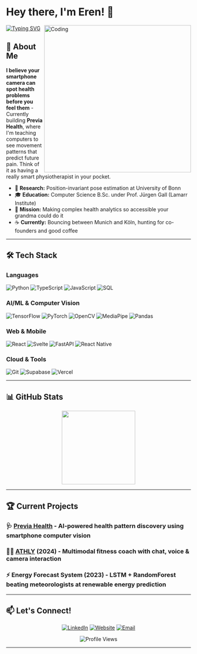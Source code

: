 # Hey there, I'm Eren! 👋

<img align="right" alt="Coding" width="400" src="https://media.giphy.com/media/13FrpeVH09Zrb2/giphy.gif">

[![Typing SVG](https://readme-typing-svg.herokuapp.com?font=Fira+Code&pause=1000&color=2196F3&width=435&lines=AI+Engineer+%26+Technical+Founder;Computer+Vision+Researcher;Building+the+Future+of+Healthcare;Discovering+Hidden+Health+Patterns)](https://git.io/typing-svg)

## 🚀 About Me

**I believe your smartphone camera can spot health problems before you feel them** - Currently building **Previa Health**, where I'm teaching computers to see movement patterns that predict future pain. Think of it as having a really smart physiotherapist in your pocket.

- 🔬 **Research:** Position-invariant pose estimation at University of Bonn
- 🎓 **Education:** Computer Science B.Sc. under Prof. Jürgen Gall (Lamarr Institute) 
- 🎯 **Mission:** Making complex health analytics so accessible your grandma could do it
- ☕ **Currently:** Bouncing between Munich and Köln, hunting for co-founders and good coffee

---

## 🛠️ Tech Stack

### Languages
![Python](https://img.shields.io/badge/Python-3776AB?style=for-the-badge&logo=python&logoColor=white)
![TypeScript](https://img.shields.io/badge/TypeScript-007ACC?style=for-the-badge&logo=typescript&logoColor=white)
![JavaScript](https://img.shields.io/badge/JavaScript-F7DF1E?style=for-the-badge&logo=javascript&logoColor=black)
![SQL](https://img.shields.io/badge/SQL-336791?style=for-the-badge&logo=postgresql&logoColor=white)

### AI/ML & Computer Vision
![TensorFlow](https://img.shields.io/badge/TensorFlow-FF6F00?style=for-the-badge&logo=tensorflow&logoColor=white)
![PyTorch](https://img.shields.io/badge/PyTorch-EE4C2C?style=for-the-badge&logo=pytorch&logoColor=white)
![OpenCV](https://img.shields.io/badge/OpenCV-27338e?style=for-the-badge&logo=OpenCV&logoColor=white)
![MediaPipe](https://img.shields.io/badge/MediaPipe-0097A7?style=for-the-badge&logo=google&logoColor=white)
![Pandas](https://img.shields.io/badge/pandas-150458?style=for-the-badge&logo=pandas&logoColor=white)

### Web & Mobile
![React](https://img.shields.io/badge/React-20232A?style=for-the-badge&logo=react&logoColor=61DAFB)
![Svelte](https://img.shields.io/badge/Svelte-FF3E00?style=for-the-badge&logo=svelte&logoColor=white)
![FastAPI](https://img.shields.io/badge/FastAPI-005571?style=for-the-badge&logo=fastapi)
![React Native](https://img.shields.io/badge/React_Native-20232A?style=for-the-badge&logo=react&logoColor=61DAFB)

### Cloud & Tools  
![Git](https://img.shields.io/badge/Git-F05032?style=for-the-badge&logo=git&logoColor=white)
![Supabase](https://img.shields.io/badge/Supabase-181818?style=for-the-badge&logo=supabase&logoColor=white)
![Vercel](https://img.shields.io/badge/Vercel-000000?style=for-the-badge&logo=vercel&logoColor=white)

---

## 📊 GitHub Stats

<div align="center">
  <img height="200em" src="https://github-readme-stats.vercel.app/api/top-langs/?username=s6endemi&layout=compact&langs_count=8&theme=tokyonight&card_width=450"/>
</div>

---

## 🏆 Current Projects

### 🩺 [Previa Health](https://previa.health) - AI-powered health pattern discovery using smartphone computer vision

### 🏃‍♂️ [ATHLY](https://Athly.de) (2024) - Multimodal fitness coach with chat, voice & camera interaction

### ⚡ Energy Forecast System (2023) - LSTM + RandomForest beating meteorologists at renewable energy prediction


---
## 📫 Let's Connect!

<div align="center">

[![LinkedIn](https://img.shields.io/badge/LinkedIn-0077B5?style=for-the-badge&logo=linkedin&logoColor=white)](https://linkedin.com/in/eren-demir-4ba56a350)
[![Website](https://img.shields.io/badge/Website-FF7139?style=for-the-badge&logo=Firefox-Browser&logoColor=white)](https://erendemir.dev)
[![Email](https://img.shields.io/badge/Email-D14836?style=for-the-badge&logo=gmail&logoColor=white)](mailto:your-email@gmail.com)

</div>
<div align="center">
  <img src="https://komarev.com/ghpvc/?username=s6endemi&label=Profile%20Views&color=0e75b6&style=flat" alt="Profile Views" />
</div>

---
